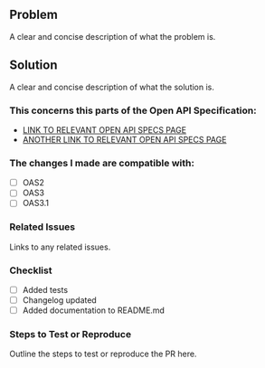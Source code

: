 ## Problem
A clear and concise description of what the problem is.

## Solution
A clear and concise description of what the solution is.

### This concerns this parts of the Open API Specification:
* [LINK TO RELEVANT OPEN API SPECS PAGE](https://spec.openapis.org/oas/v3.1.0#data-types)
* [ANOTHER LINK TO RELEVANT OPEN API SPECS PAGE](https://spec.openapis.org/oas/v3.1.0#schema)

### The changes I made are compatible with:
- [ ] OAS2
- [ ] OAS3
- [ ] OAS3.1

### Related Issues
Links to any related issues.

### Checklist
- [ ] Added tests
- [ ] Changelog updated
- [ ] Added documentation to README.md

### Steps to Test or Reproduce
Outline the steps to test or reproduce the PR here.
